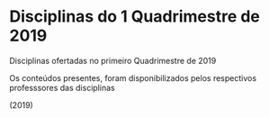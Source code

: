 # Disciplinas do 1 Quadrimestre de 2019
Disciplinas ofertadas no primeiro Quadrimestre de 2019

Os conteúdos presentes, foram disponibilizados pelos respectivos professsores das disciplinas 

(2019)
